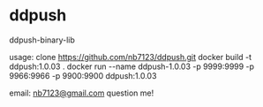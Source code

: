 # ddpush
ddpush-binary-lib

usage:
  clone https://github.com/nb7123/ddpush.git
  docker build -t ddpush:1.0.03 .
  docker run --name ddpush-1.0.03 -p 9999:9999 -p 9966:9966 -p 9900:9900 ddpush:1.0.03
  
  
  email: nb7123@gmail.com
  question me!
